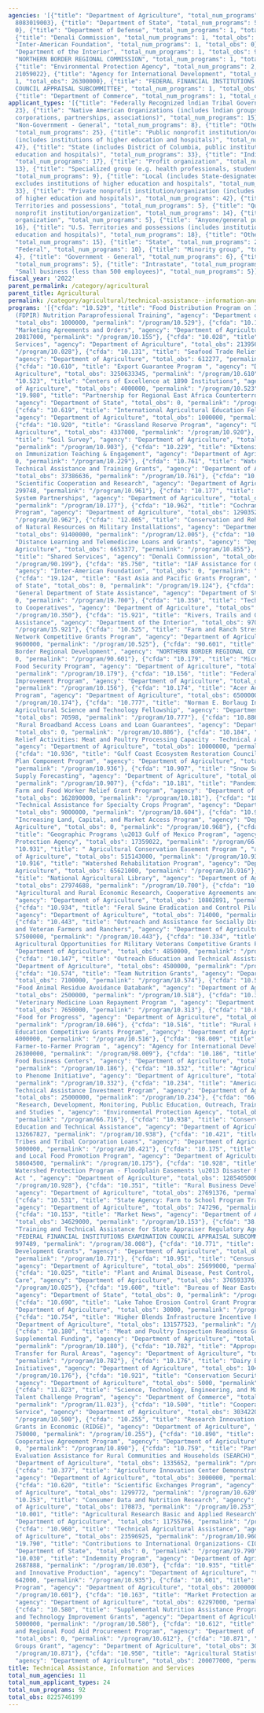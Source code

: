 ```yaml
---
agencies: '[{"title": "Department of Agriculture", "total_num_programs": 77, "total_obs":
  8083019003}, {"title": "Department of State", "total_num_programs": 5, "total_obs":
  0}, {"title": "Department of Defense", "total_num_programs": 1, "total_obs": 91400000},
  {"title": "Denali Commission", "total_num_programs": 1, "total_obs": 0}, {"title":
  "Inter-American Foundation", "total_num_programs": 1, "total_obs": 0}, {"title":
  "Department of the Interior", "total_num_programs": 1, "total_obs": 970685}, {"title":
  "NORTHERN BORDER REGIONAL COMMISSION", "total_num_programs": 1, "total_obs": 0},
  {"title": "Environmental Protection Agency", "total_num_programs": 2, "total_obs":
  21059022}, {"title": "Agency for International Development", "total_num_programs":
  1, "total_obs": 26300000}, {"title": "FEDERAL FINANCIAL INSTITUTIONS EXAMINATION
  COUNCIL APPRAISAL SUBCOMMITTEE", "total_num_programs": 1, "total_obs": 997489},
  {"title": "Department of Commerce", "total_num_programs": 1, "total_obs": 2000000}]'
applicant_types: '[{"title": "Federally Recognized lndian Tribal Governments", "total_num_programs":
  23}, {"title": "Native American Organizations (includes lndian groups, cooperatives,
  corporations, partnerships, associations)", "total_num_programs": 15}, {"title":
  "Non-Government - General", "total_num_programs": 8}, {"title": "Other public institution/organization",
  "total_num_programs": 25}, {"title": "Public nonprofit institution/organization
  (includes institutions of higher education and hospitals)", "total_num_programs":
  47}, {"title": "State (includes District of Columbia, public institutions of higher
  education and hospitals)", "total_num_programs": 33}, {"title": "Individual/Family",
  "total_num_programs": 17}, {"title": "Profit organization", "total_num_programs":
  13}, {"title": "Specialized group (e.g. health professionals, students, veterans)",
  "total_num_programs": 9}, {"title": "Local (includes State-designated lndian Tribes,
  excludes institutions of higher education and hospitals", "total_num_programs":
  33}, {"title": "Private nonprofit institution/organization (includes institutions
  of higher education and hospitals)", "total_num_programs": 42}, {"title": "U.S.
  Territories and possessions", "total_num_programs": 5}, {"title": "Quasi-public
  nonprofit institution/organization", "total_num_programs": 14}, {"title": "Sponsored
  organization", "total_num_programs": 5}, {"title": "Anyone/general public", "total_num_programs":
  16}, {"title": "U.S. Territories and possessions (includes institutions of higher
  education and hospitals)", "total_num_programs": 18}, {"title": "Other private institutions/organizations",
  "total_num_programs": 15}, {"title": "State", "total_num_programs": 22}, {"title":
  "Federal", "total_num_programs": 10}, {"title": "Minority group", "total_num_programs":
  4}, {"title": "Government - General", "total_num_programs": 6}, {"title": "Interstate",
  "total_num_programs": 5}, {"title": "Intrastate", "total_num_programs": 3}, {"title":
  "Small business (less than 500 employees)", "total_num_programs": 5}]'
fiscal_year: '2022'
parent_permalink: /category/agricultural
parent_title: Agricultural
permalink: /category/agricultural/technical-assistance--information-and-services
programs: '[{"cfda": "10.529", "title": "Food Distribution Program on Indian Reservations
  (FDPIR) Nutrition Paraprofessional Training", "agency": "Department of Agriculture",
  "total_obs": 1000000, "permalink": "/program/10.529"}, {"cfda": "10.155", "title":
  "Marketing Agreements and Orders", "agency": "Department of Agriculture", "total_obs":
  20817000, "permalink": "/program/10.155"}, {"cfda": "10.028", "title": "Wildlife
  Services", "agency": "Department of Agriculture", "total_obs": 21395665, "permalink":
  "/program/10.028"}, {"cfda": "10.131", "title": "Seafood Trade Relief Program (STRP)",
  "agency": "Department of Agriculture", "total_obs": 612277, "permalink": "/program/10.131"},
  {"cfda": "10.610", "title": "Export Guarantee Program ", "agency": "Department of
  Agriculture", "total_obs": 3250633345, "permalink": "/program/10.610"}, {"cfda":
  "10.523", "title": "Centers of Excellence at 1890 Institutions", "agency": "Department
  of Agriculture", "total_obs": 4000000, "permalink": "/program/10.523"}, {"cfda":
  "19.980", "title": "Partnership for Regional East Africa Counterterrorism (PREACT):",
  "agency": "Department of State", "total_obs": 0, "permalink": "/program/19.980"},
  {"cfda": "10.619", "title": "International Agricultural Education Fellowship Program",
  "agency": "Department of Agriculture", "total_obs": 1000000, "permalink": "/program/10.619"},
  {"cfda": "10.920", "title": "Grassland Reserve Program", "agency": "Department of
  Agriculture", "total_obs": 4337000, "permalink": "/program/10.920"}, {"cfda": "10.903",
  "title": "Soil Survey", "agency": "Department of Agriculture", "total_obs": 85059000,
  "permalink": "/program/10.903"}, {"cfda": "10.229", "title": "Extension Collaborative
  on Immunization Teaching & Engagement", "agency": "Department of Agriculture", "total_obs":
  0, "permalink": "/program/10.229"}, {"cfda": "10.761", "title": "Water and Waste
  Technical Assistance and Training Grants", "agency": "Department of Agriculture",
  "total_obs": 37386636, "permalink": "/program/10.761"}, {"cfda": "10.961", "title":
  "Scientific Cooperation and Research", "agency": "Department of Agriculture", "total_obs":
  299748, "permalink": "/program/10.961"}, {"cfda": "10.177", "title": "Regional Food
  System Partnerships", "agency": "Department of Agriculture", "total_obs": 4461635,
  "permalink": "/program/10.177"}, {"cfda": "10.962", "title": "Cochran Fellowship
  Program", "agency": "Department of Agriculture", "total_obs": 1290352, "permalink":
  "/program/10.962"}, {"cfda": "12.005", "title": "Conservation and Rehabilitation
  of Natural Resources on Military Installations", "agency": "Department of Defense",
  "total_obs": 91400000, "permalink": "/program/12.005"}, {"cfda": "10.855", "title":
  "Distance Learning and Telemedicine Loans and Grants", "agency": "Department of
  Agriculture", "total_obs": 6653377, "permalink": "/program/10.855"}, {"cfda": "90.199",
  "title": "Shared Services", "agency": "Denali Commission", "total_obs": 0, "permalink":
  "/program/90.199"}, {"cfda": "85.750", "title": "IAF Assistance for Overseas Programs",
  "agency": "Inter-American Foundation", "total_obs": 0, "permalink": "/program/85.750"},
  {"cfda": "19.124", "title": "East Asia and Pacific Grants Program", "agency": "Department
  of State", "total_obs": 0, "permalink": "/program/19.124"}, {"cfda": "19.700", "title":
  "General Department of State Assistance", "agency": "Department of State", "total_obs":
  0, "permalink": "/program/19.700"}, {"cfda": "10.350", "title": "Technical Assistance
  to Cooperatives", "agency": "Department of Agriculture", "total_obs": 0, "permalink":
  "/program/10.350"}, {"cfda": "15.921", "title": "Rivers, Trails and Conservation
  Assistance", "agency": "Department of the Interior", "total_obs": 970685, "permalink":
  "/program/15.921"}, {"cfda": "10.525", "title": "Farm and Ranch Stress Assistance
  Network Competitive Grants Program", "agency": "Department of Agriculture", "total_obs":
  9600000, "permalink": "/program/10.525"}, {"cfda": "90.601", "title": "Northern
  Border Regional Development", "agency": "NORTHERN BORDER REGIONAL COMMISSION", "total_obs":
  0, "permalink": "/program/90.601"}, {"cfda": "10.179", "title": "Micro-Grants for
  Food Security Program", "agency": "Department of Agriculture", "total_obs": 5000000,
  "permalink": "/program/10.179"}, {"cfda": "10.156", "title": "Federal-State Marketing
  Improvement Program", "agency": "Department of Agriculture", "total_obs": 1235000,
  "permalink": "/program/10.156"}, {"cfda": "10.174", "title": "Acer Access Development
  Program", "agency": "Department of Agriculture", "total_obs": 6500000, "permalink":
  "/program/10.174"}, {"cfda": "10.777", "title": "Norman E. Borlaug International
  Agricultural Science and Technology Fellowship", "agency": "Department of Agriculture",
  "total_obs": 70598, "permalink": "/program/10.777"}, {"cfda": "10.886", "title":
  "Rural Broadband Access Loans and Loan Guarantees", "agency": "Department of Agriculture",
  "total_obs": 0, "permalink": "/program/10.886"}, {"cfda": "10.184", "title": "Pandemic
  Relief Activities: Meat and Poultry Processing Capacity - Technical Assistance Grants",
  "agency": "Department of Agriculture", "total_obs": 10000000, "permalink": "/program/10.184"},
  {"cfda": "10.936", "title": "Gulf Coast Ecosystem Restoration Council Comprehensive
  Plan Component Program", "agency": "Department of Agriculture", "total_obs": 4085000,
  "permalink": "/program/10.936"}, {"cfda": "10.907", "title": "Snow Survey and Water
  Supply Forecasting", "agency": "Department of Agriculture", "total_obs": 9174000,
  "permalink": "/program/10.907"}, {"cfda": "10.181", "title": "Pandemic Relief Activities:
  Farm and Food Worker Relief Grant Program", "agency": "Department of Agriculture",
  "total_obs": 162890000, "permalink": "/program/10.181"}, {"cfda": "10.604", "title":
  "Technical Assistance for Specialty Crops Program", "agency": "Department of Agriculture",
  "total_obs": 9000000, "permalink": "/program/10.604"}, {"cfda": "10.968", "title":
  "Increasing Land, Capital, and Market Access Program", "agency": "Department of
  Agriculture", "total_obs": 0, "permalink": "/program/10.968"}, {"cfda": "66.475",
  "title": "Geographic Programs \u2013 Gulf of Mexico Program", "agency": "Environmental
  Protection Agency", "total_obs": 17359022, "permalink": "/program/66.475"}, {"cfda":
  "10.931", "title": " Agricultural Conservation Easement Program ", "agency": "Department
  of Agriculture", "total_obs": 515143000, "permalink": "/program/10.931"}, {"cfda":
  "10.916", "title": "Watershed Rehabilitation Program", "agency": "Department of
  Agriculture", "total_obs": 65621000, "permalink": "/program/10.916"}, {"cfda": "10.700",
  "title": "National Agricultural Library", "agency": "Department of Agriculture",
  "total_obs": 27974688, "permalink": "/program/10.700"}, {"cfda": "10.250", "title":
  "Agricultural and Rural Economic Research, Cooperative Agreements and Collaborations",
  "agency": "Department of Agriculture", "total_obs": 10802891, "permalink": "/program/10.250"},
  {"cfda": "10.934", "title": "Feral Swine Eradication and Control Pilot Program",
  "agency": "Department of Agriculture", "total_obs": 714000, "permalink": "/program/10.934"},
  {"cfda": "10.443", "title": "Outreach and Assistance for Socially Disadvantaged
  and Veteran Farmers and Ranchers", "agency": "Department of Agriculture", "total_obs":
  57500000, "permalink": "/program/10.443"}, {"cfda": "10.334", "title": "Enhancing
  Agricultural Opportunities for Military Veterans Competitive Grants Program", "agency":
  "Department of Agriculture", "total_obs": 4850000, "permalink": "/program/10.334"},
  {"cfda": "10.147", "title": "Outreach Education and Technical Assistance", "agency":
  "Department of Agriculture", "total_obs": 4500000, "permalink": "/program/10.147"},
  {"cfda": "10.574", "title": "Team Nutrition Grants", "agency": "Department of Agriculture",
  "total_obs": 7100000, "permalink": "/program/10.574"}, {"cfda": "10.518", "title":
  "Food Animal Residue Avoidance Databank", "agency": "Department of Agriculture",
  "total_obs": 2500000, "permalink": "/program/10.518"}, {"cfda": "10.313", "title":
  "Veterinary Medicine Loan Repayment Program ", "agency": "Department of Agriculture",
  "total_obs": 7650000, "permalink": "/program/10.313"}, {"cfda": "10.606", "title":
  "Food for Progress", "agency": "Department of Agriculture", "total_obs": 223350000,
  "permalink": "/program/10.606"}, {"cfda": "10.516", "title": "Rural Health and Safety
  Education Competitive Grants Program", "agency": "Department of Agriculture", "total_obs":
  4000000, "permalink": "/program/10.516"}, {"cfda": "98.009", "title": "John Ogonowski
  Farmer-to-Farmer Program ", "agency": "Agency for International Development", "total_obs":
  26300000, "permalink": "/program/98.009"}, {"cfda": "10.186", "title": "Regional
  Food Business Centers", "agency": "Department of Agriculture", "total_obs": 400000000,
  "permalink": "/program/10.186"}, {"cfda": "10.332", "title": "Agricultural Genome
  to Phenome Initiative", "agency": "Department of Agriculture", "total_obs": 1920000,
  "permalink": "/program/10.332"}, {"cfda": "10.234", "title": "American Rescue Plan
  Technical Assistance Investment Program", "agency": "Department of Agriculture",
  "total_obs": 25000000, "permalink": "/program/10.234"}, {"cfda": "66.716", "title":
  "Research, Development, Monitoring, Public Education, Outreach, Training, Demonstrations,
  and Studies ", "agency": "Environmental Protection Agency", "total_obs": 3700000,
  "permalink": "/program/66.716"}, {"cfda": "10.938", "title": "Conservation Outreach,
  Education and Technical Assistance", "agency": "Department of Agriculture", "total_obs":
  132667827, "permalink": "/program/10.938"}, {"cfda": "10.421", "title": "Indian
  Tribes and Tribal Corporation Loans", "agency": "Department of Agriculture", "total_obs":
  5000000, "permalink": "/program/10.421"}, {"cfda": "10.175", "title": "Farmers Market
  and Local Food Promotion Program", "agency": "Department of Agriculture", "total_obs":
  58604500, "permalink": "/program/10.175"}, {"cfda": "10.928", "title": "Emergency
  Watershed Protection Program - Floodplain Easements \u2013 Disaster Relief Appropriations
  Act ", "agency": "Department of Agriculture", "total_obs": 1285405000, "permalink":
  "/program/10.928"}, {"cfda": "10.351", "title": "Rural Business Development Grant",
  "agency": "Department of Agriculture", "total_obs": 27691376, "permalink": "/program/10.351"},
  {"cfda": "10.531", "title": "State Agency: Farm to School Program Training and Curricula",
  "agency": "Department of Agriculture", "total_obs": 747296, "permalink": "/program/10.531"},
  {"cfda": "10.153", "title": "Market News", "agency": "Department of Agriculture",
  "total_obs": 34629000, "permalink": "/program/10.153"}, {"cfda": "38.008", "title":
  "Training and Technical Assistance for State Appraiser Regulatory Agencies", "agency":
  "FEDERAL FINANCIAL INSTITUTIONS EXAMINATION COUNCIL APPRAISAL SUBCOMMITTEE", "total_obs":
  997489, "permalink": "/program/38.008"}, {"cfda": "10.771", "title": "Rural Cooperative
  Development Grants", "agency": "Department of Agriculture", "total_obs": 5800000,
  "permalink": "/program/10.771"}, {"cfda": "10.951", "title": "Census of Agriculture",
  "agency": "Department of Agriculture", "total_obs": 25699000, "permalink": "/program/10.951"},
  {"cfda": "10.025", "title": "Plant and Animal Disease, Pest Control, and Animal
  Care", "agency": "Department of Agriculture", "total_obs": 376593376, "permalink":
  "/program/10.025"}, {"cfda": "19.600", "title": "Bureau of Near Eastern Affairs",
  "agency": "Department of State", "total_obs": 0, "permalink": "/program/19.600"},
  {"cfda": "10.690", "title": "Lake Tahoe Erosion Control Grant Program", "agency":
  "Department of Agriculture", "total_obs": 30000, "permalink": "/program/10.690"},
  {"cfda": "10.754", "title": "Higher Blends Infrastructure Incentive Program", "agency":
  "Department of Agriculture", "total_obs": 131577523, "permalink": "/program/10.754"},
  {"cfda": "10.180", "title": "Meat and Poultry Inspection Readiness Grants \u2013
  Supplemental Funding", "agency": "Department of Agriculture", "total_obs": 56658000,
  "permalink": "/program/10.180"}, {"cfda": "10.782", "title": "Appropriate Technology
  Transfer for Rural Areas", "agency": "Department of Agriculture", "total_obs": 2800000,
  "permalink": "/program/10.782"}, {"cfda": "10.176", "title": "Dairy Business Innovation
  Initiatives", "agency": "Department of Agriculture", "total_obs": 104950000, "permalink":
  "/program/10.176"}, {"cfda": "10.921", "title": "Conservation Security Program ",
  "agency": "Department of Agriculture", "total_obs": 5000, "permalink": "/program/10.921"},
  {"cfda": "11.023", "title": "Science, Technology, Engineering, and Mathematics (STEM)
  Talent Challenge Program", "agency": "Department of Commerce", "total_obs": 2000000,
  "permalink": "/program/11.023"}, {"cfda": "10.500", "title": "Cooperative Extension
  Service", "agency": "Department of Agriculture", "total_obs": 303422017, "permalink":
  "/program/10.500"}, {"cfda": "10.255", "title": "Research Innovation and Development
  Grants in Economic (RIDGE)", "agency": "Department of Agriculture", "total_obs":
  750000, "permalink": "/program/10.255"}, {"cfda": "10.890", "title": "Rural Development
  Cooperative Agreement Program", "agency": "Department of Agriculture", "total_obs":
  0, "permalink": "/program/10.890"}, {"cfda": "10.759", "title": "Part 1774 Special
  Evaluation Assistance for Rural Communities and Households (SEARCH)", "agency":
  "Department of Agriculture", "total_obs": 1335652, "permalink": "/program/10.759"},
  {"cfda": "10.377", "title": "Agriculture Innovation Center Demonstration Program",
  "agency": "Department of Agriculture", "total_obs": 3000000, "permalink": "/program/10.377"},
  {"cfda": "10.620", "title": "Scientific Exchanges Program", "agency": "Department
  of Agriculture", "total_obs": 1299772, "permalink": "/program/10.620"}, {"cfda":
  "10.253", "title": "Consumer Data and Nutrition Research", "agency": "Department
  of Agriculture", "total_obs": 170873, "permalink": "/program/10.253"}, {"cfda":
  "10.001", "title": "Agricultural Research Basic and Applied Research", "agency":
  "Department of Agriculture", "total_obs": 11755766, "permalink": "/program/10.001"},
  {"cfda": "10.960", "title": "Technical Agricultural Assistance", "agency": "Department
  of Agriculture", "total_obs": 23596925, "permalink": "/program/10.960"}, {"cfda":
  "19.790", "title": "Contributions to International Organizations- CIO", "agency":
  "Department of State", "total_obs": 0, "permalink": "/program/19.790"}, {"cfda":
  "10.030", "title": "Indemnity Program", "agency": "Department of Agriculture", "total_obs":
  2687888, "permalink": "/program/10.030"}, {"cfda": "10.935", "title": "Urban Agriculture
  and Innovative Production", "agency": "Department of Agriculture", "total_obs":
  642000, "permalink": "/program/10.935"}, {"cfda": "10.601", "title": "Market Access
  Program", "agency": "Department of Agriculture", "total_obs": 200000000, "permalink":
  "/program/10.601"}, {"cfda": "10.163", "title": "Market Protection and Promotion",
  "agency": "Department of Agriculture", "total_obs": 62297000, "permalink": "/program/10.163"},
  {"cfda": "10.580", "title": "Supplemental Nutrition Assistance Program, Process
  and Technology Improvement Grants", "agency": "Department of Agriculture", "total_obs":
  5000000, "permalink": "/program/10.580"}, {"cfda": "10.612", "title": "USDA Local
  and Regional Food Aid Procurement Program", "agency": "Department of Agriculture",
  "total_obs": 0, "permalink": "/program/10.612"}, {"cfda": "10.871", "title": "Socially-Disadvantaged
  Groups Grant", "agency": "Department of Agriculture", "total_obs": 3000000, "permalink":
  "/program/10.871"}, {"cfda": "10.950", "title": "Agricultural Statistics Reports",
  "agency": "Department of Agriculture", "total_obs": 200077000, "permalink": "/program/10.950"}]'
title: Technical Assistance, Information and Services
total_num_agencies: 11
total_num_applicant_types: 24
total_num_programs: 92
total_obs: 8225746199
---
```

